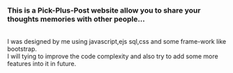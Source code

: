 ### This is a Pick-Plus-Post website allow you to share your thoughts memories with other people...
<br>
I was designed by me using javascript,ejs sql,css and some frame-work like bootstrap.
<br>
I will tying to improve the code complexity and also try to add some more features into it in future.
<br>
